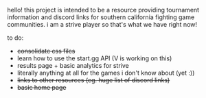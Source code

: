 hello! this project is intended to be a resource providing tournament information and discord links for southern california fighting game communities. i am a strive player so that's what we have right now! 

to do:
*  ~~consolidate css files~~
* learn how to use the start.gg API (V is working on this)
* results page + basic analytics for strive
* literally anything at all for the games i don't know about (yet :))
*  ~~links to other resources (eg. huge list of discord links)~~
*  ~~basic home page~~

